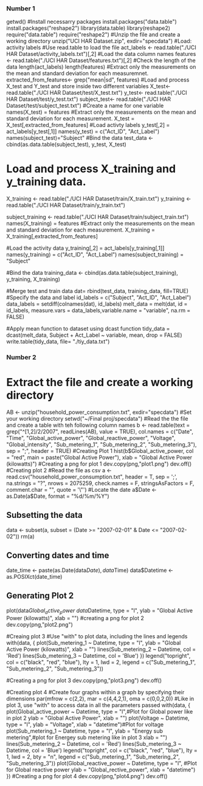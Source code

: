 ### Number 1
getwd()
#Install necessarry packages
install.packages("data.table")
install.packages("reshape2")
library(data.table)
library(reshape2)
require("data.table")
require("reshape2")
#Unzip the file and create a working directory 
unzip("UCI HAR Dataset.zip", exdir="specdata")
#Load: activity labels 
#Use read.table to load the file
act_labels <- read.table("./UCI HAR Dataset/activity_labels.txt")[,2]
#Load the data column names
features <- read.table("./UCI HAR Dataset/features.txt")[,2]
#Check the length of the data
length(act_labels)
length(features)
#Extract only the measurements on the mean and standard deviation for each measuremnet.
extracted_from_features<- grep("mean|sd", features)
#Load and process X_test and Y_test and store inside two different variables
X_test<- read.table("./UCI HAR Dataset/test/X_test.txt")
y_test<- read.table("./UCI HAR Dataset/test/y_test.txt")
subject_test<- read.table("./UCI HAR Dataset/test/subject_test.txt")
#Create a name for one variable
names(X_test) = features
#Extract only the measurements on the mean and standard deviation for each measurement.
X_test = X_test[,extracted_from_features]
#Load activty labels
y_test[,2] = act_labels[y_test[,1]]
names(y_test) = c("Act_ID", "Act_Label")
names(subject_test)="Subject"
#Bind the data
test_data <- cbind(as.data.table(subject_test), y_test, X_test)
# Load and process X_training and y_training data.
X_training <- read.table("./UCI HAR Dataset/train/X_train.txt")
y_training <- read.table("./UCI HAR Dataset/train/y_train.txt")

subject_training <- read.table("./UCI HAR Dataset/train/subject_train.txt")
names(X_training) = features
#Extract only the measurements on the mean and standard deviation for each measurement.
X_training = X_training[,extracted_from_features]

#Load the activity data
y_training[,2] = act_labels[y_training[,1]]
names(y_training) = c("Act_ID", "Act_Label")
names(subject_training) = "Subject"

#Bind the data
training_data <- cbind(as.data.table(subject_training), y_training, X_training)

#Merge test and train data
dat= rbind(test_data, training_data, fill=TRUE)
#Specify the data and label
id_labels = c("Subject", "Act_ID", "Act_Label")
data_labels = setdiff(colnames(dat), id_labels)
melt_data = melt(dat, id = id_labels, measure.vars = data_labels,variable.name = "variable", na.rm = FALSE)

#Apply mean function to dataset using dcast function
tidy_data = dcast(melt_data, Subject + Act_Label ~ variable, mean, drop = FALSE)
write.table(tidy_data, file= "./tiy_data.txt")


### Number 2
# Extract the file and create a working directory
AB <- unzip("household_power_consumption.txt", exdir="specdata")
#Set your working directory
setwd("~/Final proj/specdata")
#Read the the file and create a table with teh following column names
b <- read.table(text = grep("^[1,2]/2/2007", readLines(AB), value = TRUE), col.names = c("Date", "Time", "Global_active_power", "Global_reactive_power", "Voltage", "Global_intensity", "Sub_metering_1", "Sub_metering_2", "Sub_metering_3"), sep = ";", header = TRUE)
#Creating Plot 1
hist(b$Global_active_power, col = "red", main = paste("Global Active Power"), xlab = "Global Active Power (kilowatts)")
#Creating a png for plot 1
dev.copy(png,"plot1.png")
dev.off()
#Creating plot 2
#Read the file as csv
a <- read.csv("household_power_consumption.txt", header = T, sep = ';', 
     na.strings = "?", nrows = 2075259, check.names = F, 
     stringsAsFactors = F, comment.char = "", quote = '\"')
#Locate the date
a$Date <- as.Date(a$Date, format = "%d/%m/%Y")
## Subsetting the data
data <- subset(a, subset = (Date >= "2007-02-01" & Date <= "2007-02-02"))
rm(a)

## Converting dates and time
date_time <- paste(as.Date(data$Date), data$Time)
data$Datetime <- as.POSIXct(date_time)

## Generating Plot 2
plot(data$Global_active_power ~ data$Datetime, type = "l",
     ylab = "Global Active Power (kilowatts)", xlab = "")
#creating a png for plot 2
dev.copy(png,"plot2.png")

#Creaing plot 3
#Use "with" to plot data, including the lines and legends
with(data, {
  plot(Sub_metering_1 ~ Datetime, type = "l", 
       ylab = "Global Active Power (kilowatts)", xlab = "")
  lines(Sub_metering_2 ~ Datetime, col = 'Red')
  lines(Sub_metering_3 ~ Datetime, col = 'Blue')
})
legend("topright", col = c("black", "red", "blue"), lty = 1, lwd = 2, 
       legend = c("Sub_metering_1", "Sub_metering_2", "Sub_metering_3"))

#Creating a png for plot 3
dev.copy(png,"plot3.png")
dev.off()

#Creating plot 4
#Create four graphs within a graph by specifying their dimensions
par(mfrow = c(2,2), mar = c(4,4,2,1), oma = c(0,0,2,0))
#Like in plot 3, use "with" to access data in all the parameters passed
with(data, {
  plot(Global_active_power ~ Datetime, type = "l",#Plot for Global power like in plot 2 
       ylab = "Global Active Power", xlab = "")
  plot(Voltage ~ Datetime, type = "l", ylab = "Voltage", xlab = "datetime")#Plot for voltage
  plot(Sub_metering_1 ~ Datetime, type = "l", ylab = "Energy sub metering",#plot for Energey sub metering like in plot 3
       xlab = "")
  lines(Sub_metering_2 ~ Datetime, col = 'Red')
  lines(Sub_metering_3 ~ Datetime, col = 'Blue')
  legend("topright", col = c("black", "red", "blue"), lty = 1, lwd = 2, 
         bty = "n",
         legend = c("Sub_metering_1", "Sub_metering_2", "Sub_metering_3"))
  plot(Global_reactive_power ~ Datetime, type = "l", #Plot for Global reactive power
       ylab = "Global_rective_power", xlab = "datetime")
})
#Creating a png for plot 4
dev.copy(png,"plot4.png")
dev.off()

